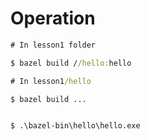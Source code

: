 # Operation

```cmd
# In lesson1 folder

$ bazel build //hello:hello

# In lesson1/hello

$ bazel build ...


$ .\bazel-bin\hello\hello.exe
```